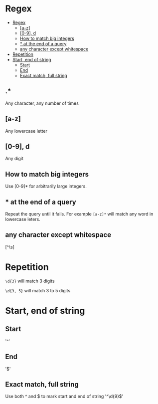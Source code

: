 # Regex
<!--ts-->
* [Regex](regex.md#regex)
   * [[a-z]](regex.md#a-z)
   * [[0-9], d](regex.md#0-9-d)
   * [How to match big integers](regex.md#how-to-match-big-integers)
   * [* at the end of a query](regex.md#-at-the-end-of-a-query)
   * [any character except whitespace](regex.md#any-character-except-whitespace)
* [Repetition](regex.md#repetition)
* [Start, end of string](regex.md#start-end-of-string)
   * [Start](regex.md#start)
   * [End](regex.md#end)
   * [Exact match, full string](regex.md#exact-match-full-string)

<!-- Added by: runner, at: Thu Oct  7 10:04:00 UTC 2021 -->

<!--te-->

## .*

Any character, any number of times

## [a-z]

Any lowercase letter

## [0-9], d

Any digit

## How to match big integers

Use [0-9]* for arbitrarily large integers.

## * at the end of a query

Repeat the query until it fails. For example `[a-z]*` will match any word in lowercase leters.

## any character except whitespace

[^\s]

# Repetition

`\d{3}` will match 3 digits

`\d{3, 5}` will match 3 to 5 digits

# Start, end of string

## Start
'^'

## End
'$'

## Exact match, full string
Use both ^ and $ to mark start and end of string
'^\d{9}$'
